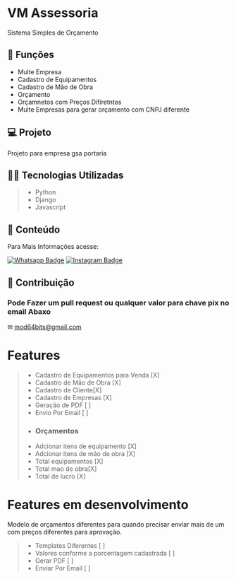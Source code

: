 # VM Assessoria

Sistema Simples de Orçamento

## 🔧 Funções

- Multe Empresa
- Cadastro de Equipamentos
- Cadastro de Mão de Obra
- Orçamento 
- Orçamnetos com Preços Difiretntes
- Multe Empresas para gerar orçamento com CNPJ diferente

## 💻 Projeto
Projeto para empresa gsa portaria



## 👨‍💻 Tecnologias Utilizadas

> - Python
> - Django
> - Javascript

## 📜 Conteúdo
Para Mais Informações acesse:


[![Whatsapp Badge](https://img.shields.io/badge/WhatsApp-25D366?style=for-the-badge&logo=whatsapp&logoColor=white)](https://wa.me/55519999664769)
[![Instagram Badge](https://img.shields.io/badge/Instagram-E4405F?style=for-the-badge&logo=instagram&logoColor=white)](https://www.instagram.com/mod64bits.dev/)

## 📜 Contribuição
### Pode Fazer um pull request ou qualquer valor para chave pix no email Abaxo
✉ mod64bits@gmail.com


# Features 

> - Cadastro de Equipamentos para Venda [X]
> - Cadastro de Mão de Obra [X]
> - Cadastro de Cliente[X]
> - Cadastro de Empresas [X]
> - Geração de PDF [ ]
> - Envio Por Email [ ]
> - ### Orçamentos
> - Adcionar itens de equipamento [X]
> - Adcionar itens de mão de obra [X]
> - Total equipamentos [X]
> - Total mao de obra[X]
> - Total de lucro [X]

# Features em desenvolvimento
Modelo de orçamentos diferentes para quando precisar enviar mais de um com preços
diferentes para aprovação.
> - Templates Diferentes [ ]
> - Valores conforme a porcentagem cadastrada [ ]
> - Gerar PDF [ ]
> - Enviar Por Email [ ]